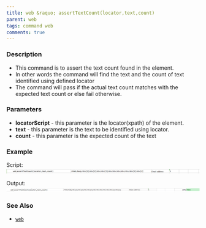 ```yaml
---
title: web &raquo; assertTextCount(locator,text,count)
parent: web
tags: command web
comments: true
---
```


### Description

- This command is to assert the text count found in the element.
- In other words the command will find the text and the count of text  identified using defined locator
- The command will pass if the actual text count matches with the expected text count or else fail otherwise.

### Parameters

- **locatorScript** - this parameter is the locator(xpath) of the element.
- **text** -  this parameter is the text to be identified using locator.
- **count** - this parameter is the expected count of the text 

### Example

Script:<br/>
![](image/assertTextCount_01.png)

Output:<br/>
![](image/assertTextCount_02.png)

### See Also

- [`web`](index.html)
